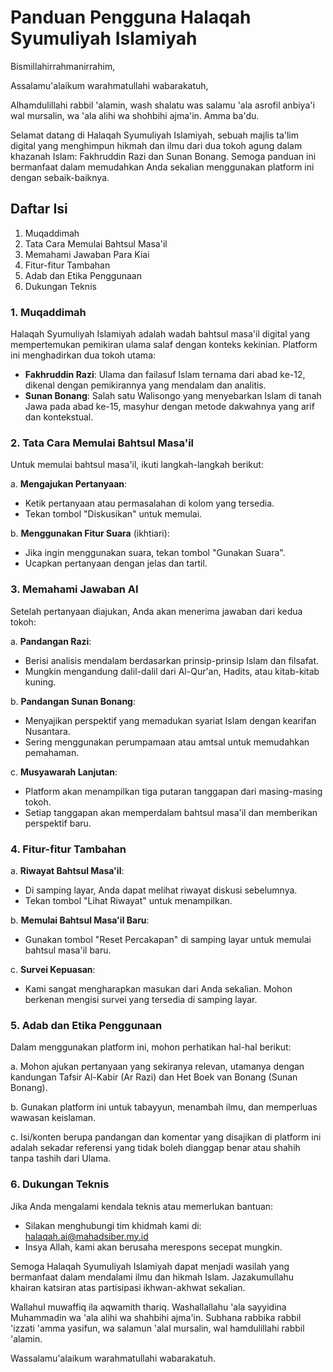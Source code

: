 # Panduan Pengguna Halaqah Syumuliyah Islamiyah

Bismillahirrahmanirrahim,

Assalamu'alaikum warahmatullahi wabarakatuh,

Alhamdulillahi rabbil 'alamin, wash shalatu was salamu 'ala asrofil anbiya'i wal mursalin, wa 'ala alihi wa shohbihi ajma'in. Amma ba'du.

Selamat datang di Halaqah Syumuliyah Islamiyah, sebuah majlis ta'lim digital yang menghimpun hikmah dan ilmu dari dua tokoh agung dalam khazanah Islam: Fakhruddin Razi dan Sunan Bonang. Semoga panduan ini bermanfaat dalam memudahkan Anda sekalian menggunakan platform ini dengan sebaik-baiknya.

## Daftar Isi

1. Muqaddimah
2. Tata Cara Memulai Bahtsul Masa'il
3. Memahami Jawaban Para Kiai
4. Fitur-fitur Tambahan
5. Adab dan Etika Penggunaan
6. Dukungan Teknis

### 1. Muqaddimah

Halaqah Syumuliyah Islamiyah adalah wadah bahtsul masa'il digital yang mempertemukan pemikiran ulama salaf dengan konteks kekinian. Platform ini menghadirkan dua tokoh utama:

- **Fakhruddin Razi**: Ulama dan failasuf Islam ternama dari abad ke-12, dikenal dengan pemikirannya yang mendalam dan analitis.
- **Sunan Bonang**: Salah satu Walisongo yang menyebarkan Islam di tanah Jawa pada abad ke-15, masyhur dengan metode dakwahnya yang arif dan kontekstual.

### 2. Tata Cara Memulai Bahtsul Masa'il

Untuk memulai bahtsul masa'il, ikuti langkah-langkah berikut:

a. **Mengajukan Pertanyaan**:

- Ketik pertanyaan atau permasalahan di kolom yang tersedia.
- Tekan tombol "Diskusikan" untuk memulai.

b. **Menggunakan Fitur Suara** (ikhtiari):

- Jika ingin menggunakan suara, tekan tombol "Gunakan Suara".
- Ucapkan pertanyaan dengan jelas dan tartil.

### 3. Memahami Jawaban AI

Setelah pertanyaan diajukan, Anda akan menerima jawaban dari kedua tokoh:

a. **Pandangan Razi**:

- Berisi analisis mendalam berdasarkan prinsip-prinsip Islam dan filsafat.
- Mungkin mengandung dalil-dalil dari Al-Qur'an, Hadits, atau kitab-kitab kuning.

b. **Pandangan Sunan Bonang**:

- Menyajikan perspektif yang memadukan syariat Islam dengan kearifan Nusantara.
- Sering menggunakan perumpamaan atau amtsal untuk memudahkan pemahaman.

c. **Musyawarah Lanjutan**:

- Platform akan menampilkan tiga putaran tanggapan dari masing-masing tokoh.
- Setiap tanggapan akan memperdalam bahtsul masa'il dan memberikan perspektif baru.

### 4. Fitur-fitur Tambahan

a. **Riwayat Bahtsul Masa'il**:

- Di samping layar, Anda dapat melihat riwayat diskusi sebelumnya.
- Tekan tombol "Lihat Riwayat" untuk menampilkan.

b. **Memulai Bahtsul Masa'il Baru**:

- Gunakan tombol "Reset Percakapan" di samping layar untuk memulai bahtsul masa'il baru.

c. **Survei Kepuasan**:

- Kami sangat mengharapkan masukan dari Anda sekalian. Mohon berkenan mengisi survei yang tersedia di samping layar.

### 5. Adab dan Etika Penggunaan

Dalam menggunakan platform ini, mohon perhatikan hal-hal berikut:

a. Mohon ajukan pertanyaan yang sekiranya relevan, utamanya dengan kandungan Tafsir Al-Kabir (Ar Razi) dan Het Boek van Bonang (Sunan Bonang).

b. Gunakan platform ini untuk tabayyun, menambah ilmu, dan memperluas wawasan keislaman.

c. Isi/konten berupa pandangan dan komentar yang disajikan di platform ini adalah sekadar referensi yang tidak boleh dianggap benar atau shahih tanpa tashih dari Ulama.

### 6. Dukungan Teknis

Jika Anda mengalami kendala teknis atau memerlukan bantuan:

- Silakan menghubungi tim khidmah kami di: <halaqah.ai@mahadsiber.my.id>
- Insya Allah, kami akan berusaha merespons secepat mungkin.

Semoga Halaqah Syumuliyah Islamiyah dapat menjadi wasilah yang bermanfaat dalam mendalami ilmu dan hikmah Islam. Jazakumullahu khairan katsiran atas partisipasi ikhwan-akhwat sekalian.

Wallahul muwaffiq ila aqwamith thariq. Washallallahu 'ala sayyidina Muhammadin wa 'ala alihi wa shahbihi ajma'in. Subhana rabbika rabbil 'izzati 'amma yasifun, wa salamun 'alal mursalin, wal hamdulillahi rabbil 'alamin.

Wassalamu'alaikum warahmatullahi wabarakatuh.
